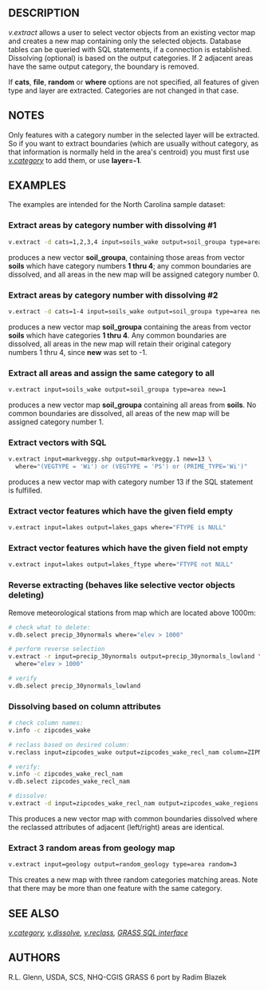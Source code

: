 ## DESCRIPTION

*v.extract* allows a user to select vector objects from an existing
vector map and creates a new map containing only the selected objects.
Database tables can be queried with SQL statements, if a connection is
established. Dissolving (optional) is based on the output categories. If
2 adjacent areas have the same output category, the boundary is removed.

If **cats**, **file**, **random** or **where** options are not
specified, all features of given type and layer are extracted.
Categories are not changed in that case.

## NOTES

Only features with a category number in the selected layer will be
extracted. So if you want to extract boundaries (which are usually
without category, as that information is normally held in the area's
centroid) you must first use *[v.category](v.category.md)* to add them,
or use **layer=-1**.

## EXAMPLES

The examples are intended for the North Carolina sample dataset:

### Extract areas by category number with dissolving \#1

```bash
v.extract -d cats=1,2,3,4 input=soils_wake output=soil_groupa type=area new=0
```

produces a new vector **soil_groupa**, containing those areas from
vector **soils** which have category numbers **1 thru 4**; any common
boundaries are dissolved, and all areas in the new map will be assigned
category number 0.

### Extract areas by category number with dissolving \#2

```bash
v.extract -d cats=1-4 input=soils_wake output=soil_groupa type=area new=-1
```

produces a new vector map **soil_groupa** containing the areas from
vector **soils** which have categories **1 thru 4**. Any common
boundaries are dissolved, all areas in the new map will retain their
original category numbers 1 thru 4, since **new** was set to -1.

### Extract all areas and assign the same category to all

```bash
v.extract input=soils_wake output=soil_groupa type=area new=1
```

produces a new vector map **soil_groupa** containing all areas from
**soils**. No common boundaries are dissolved, all areas of the new map
will be assigned category number 1.

### Extract vectors with SQL

```bash
v.extract input=markveggy.shp output=markveggy.1 new=13 \
  where="(VEGTYPE = 'Wi') or (VEGTYPE = 'PS') or (PRIME_TYPE='Wi')"
```

produces a new vector map with category number 13 if the SQL statement
is fulfilled.

### Extract vector features which have the given field empty

```bash
v.extract input=lakes output=lakes_gaps where="FTYPE is NULL"
```

### Extract vector features which have the given field not empty

```bash
v.extract input=lakes output=lakes_ftype where="FTYPE not NULL"
```

### Reverse extracting (behaves like selective vector objects deleting)

Remove meteorological stations from map which are located above 1000m:

```bash
# check what to delete:
v.db.select precip_30ynormals where="elev > 1000"

# perform reverse selection
v.extract -r input=precip_30ynormals output=precip_30ynormals_lowland \
  where="elev > 1000"

# verify
v.db.select precip_30ynormals_lowland
```

### Dissolving based on column attributes

```bash
# check column names:
v.info -c zipcodes_wake

# reclass based on desired column:
v.reclass input=zipcodes_wake output=zipcodes_wake_recl_nam column=ZIPNAME

# verify:
v.info -c zipcodes_wake_recl_nam
v.db.select zipcodes_wake_recl_nam

# dissolve:
v.extract -d input=zipcodes_wake_recl_nam output=zipcodes_wake_regions
```

This produces a new vector map with common boundaries dissolved where
the reclassed attributes of adjacent (left/right) areas are identical.

### Extract 3 random areas from geology map

```bash
v.extract input=geology output=random_geology type=area random=3
```

This creates a new map with three random categories matching areas. Note
that there may be more than one feature with the same category.

## SEE ALSO

*[v.category](v.category.md), [v.dissolve](v.dissolve.md),
[v.reclass](v.reclass.md), [GRASS SQL interface](sql.md)*

## AUTHORS

R.L. Glenn, USDA, SCS, NHQ-CGIS
GRASS 6 port by Radim Blazek
